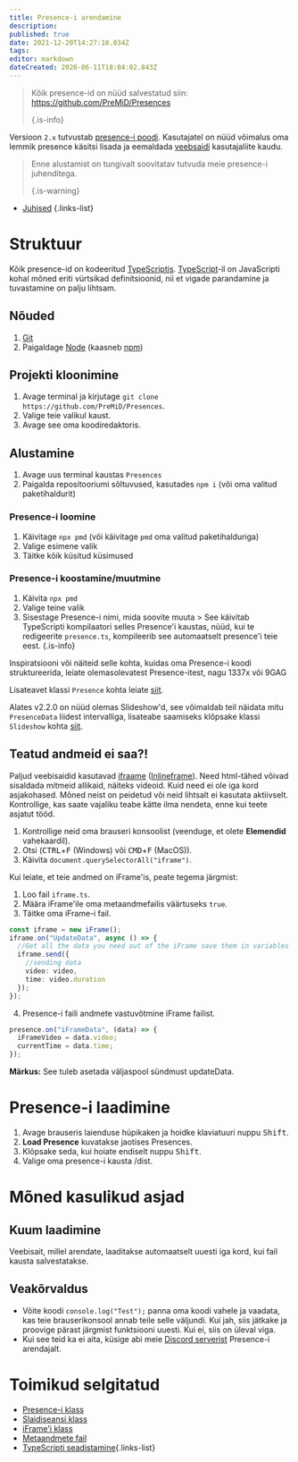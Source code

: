 ```yaml
---
title: Presence-i arendamine
description:
published: true
date: 2021-12-20T14:27:18.034Z
tags:
editor: markdown
dateCreated: 2020-06-11T18:04:02.843Z
---
```


> Kõik presence-id on nüüd salvestatud siin: https://github.com/PreMiD/Presences 
> 
> {.is-info}

Versioon `2.x` tutvustab [presence-i poodi](https://premid.app/store). Kasutajatel on nüüd võimalus oma lemmik presence käsitsi lisada ja eemaldada [veebsaidi](https://premid.app/) kasutajaliite kaudu.

> Enne alustamist on tungivalt soovitatav tutvuda meie presence-i juhenditega. 
> 
> {.is-warning}

- [Juhised](https://docs.premid.app/dev/presence/guidelines)
{.links-list}

# Struktuur

Kõik presence-id on kodeeritud [TypeScriptis](https://www.typescriptlang.org/). [TypeScript](https://www.typescriptlang.org/)-il on JavaScripti kohal mõned eriti vürtsikad definitsioonid, nii et vigade parandamine ja tuvastamine on palju lihtsam.

## Nõuded

1. [Git](https://git-scm.com/)
2. Paigaldage [Node](https://nodejs.org/en/) (kaasneb [npm](https://www.npmjs.com/))

## Projekti kloonimine

1. Avage terminal ja kirjutage `git clone https://github.com/PreMiD/Presences`.
2. Valige teie valikul kaust.
3. Avage see oma koodiredaktoris.

## Alustamine

1. Avage uus terminal kaustas `Presences`
2. Paigalda repositooriumi sõltuvused, kasutades `npm i` (või oma valitud paketihaldurit)

### Presence-i loomine
1. Käivitage `npx pmd` (või käivitage `pmd` oma valitud paketihalduriga)
2. Valige esimene valik
3. Täitke kõik küsitud küsimused

### Presence-i koostamine/muutmine
1. Käivita `npx pmd`
2. Valige teine valik
3. Sisestage Presence-i nimi, mida soovite muuta > See käivitab TypeScripti kompilaatori selles Presence'i kaustas, nüüd, kui te redigeerite `presence.ts`, kompileerib see automaatselt presence'i teie eest.
{.is-info}

Inspiratsiooni või näiteid selle kohta, kuidas oma Presence-i koodi struktureerida, leiate olemasolevatest Presence-itest, nagu 1337x või 9GAG

Lisateavet klassi `Presence` kohta leiate [siit](/dev/presence/class).

Alates v2.2.0 on nüüd olemas Slideshow'd, see võimaldab teil näidata mitu `PresenceData` liidest intervalliga, lisateabe saamiseks klõpsake klassi `Slideshow` kohta [siit](/dev/presence/slideshow).

## Teatud andmeid ei saa?!

Paljud veebisaidid kasutavad [ifraame](https://developer.mozilla.org/en-US/docs/Web/HTML/Element/iframe) ([Inlineframe](https://en.wikipedia.org/wiki/HTML_element#Frames)). Need html-tähed võivad sisaldada mitmeid allikaid, näiteks videoid. Kuid need ei ole iga kord asjakohased. Mõned neist on peidetud või neid lihtsalt ei kasutata aktiivselt. Kontrollige, kas saate vajaliku teabe kätte ilma nendeta, enne kui teete asjatut tööd.

1. Kontrollige neid oma brauseri konsoolist (veenduge, et olete **Elemendid** vahekaardil).
2. Otsi (<kbd>CTRL</kbd>+<kbd>F</kbd> (Windows) või <kbd>CMD</kbd>+<kbd>F</kbd> (MacOS)).
3. Käivita `document.querySelectorAll("iframe")`.

Kui leiate, et teie andmed on iFrame'is, peate tegema järgmist:

1. Loo fail `iframe.ts`.
2. Määra iFrame'ile oma metaandmefailis väärtuseks `true`.
3. Täitke oma iFrame-i fail.

```ts
const iframe = new iFrame();
iframe.on("UpdateData", async () => {
  //Get all the data you need out of the iFrame save them in variables and then send them using iframe.send
  iframe.send({
    //sending data
    video: video,
    time: video.duration
  });
});
```

4. Presence-i faili andmete vastuvõtmine iFrame failist.

```ts
presence.on("iFrameData", (data) => {
  iFrameVideo = data.video;
  currentTime = data.time;
});
```

**Märkus:** See tuleb asetada väljaspool sündmust updateData.

# Presence-i laadimine

1. Avage brauseris laienduse hüpikaken ja hoidke klaviatuuri nuppu <kbd>Shift</kbd>.
2. **Load Presence** kuvatakse jaotises Presences.
3. Klõpsake seda, kui hoiate endiselt nuppu <kbd>Shift</kbd>.
4. Valige oma presence-i kausta /dist.

# Mõned kasulikud asjad

## Kuum laadimine

Veebisait, millel arendate, laaditakse automaatselt uuesti iga kord, kui fail kausta salvestatakse.

## Veakõrvaldus

- Võite koodi `console.log("Test");` panna oma koodi vahele ja vaadata, kas teie brauserikonsool annab teile selle väljundi. Kui jah, siis jätkake ja proovige pärast järgmist funktsiooni uuesti. Kui ei, siis on üleval viga.
- Kui see teid ka ei aita, küsige abi meie [Discord serverist](https://discord.premid.app/) Presence-i arendajalt.

# Toimikud selgitatud

- [Presence-i klass](/dev/presence/class)
- [Slaidiseansi klass](/dev/presence/slideshow)
- [iFrame'i klass](/dev/presence/iframe)
- [Metaandmete fail](/dev/presence/metadata)
- [TypeScripti seadistamine](/dev/presence/tsconfig ""){.links-list}
